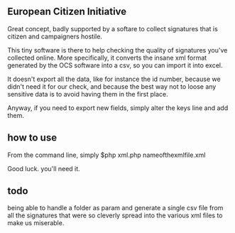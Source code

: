 ## European Citizen Initiative

Great concept, badly supported by a softare to collect signatures that is citizen and campaigners hostile.

This tiny software is there to help checking the quality of signatures you've collected online. More specifically, it converts the insane xml format generated by the OCS software into a csv, so you can import it into excel.

It doesn't export all the data, like for instance the id number, because we didn't need it for our check, and because the best way not to loose any sensitive data is to avoid having them in the first place.

Anyway, if you need to export new fields, simply alter the keys line and add them.

## how to use
From the command line, simply
$php xml.php nameofthexmlfile.xml

Good luck. you'll need it. 

## todo
being able to handle a folder as param and generate a single csv file from all the signatures that were so cleverly spread into the various xml files to make us miserable.
